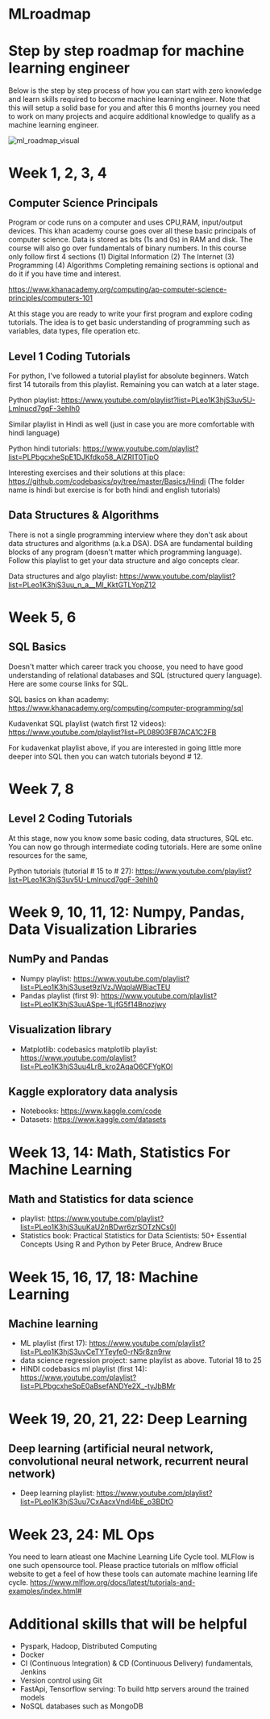 # MLroadmap

# Step by step roadmap for machine learning engineer

Below is the step by step process of how you can start with zero knowledge and learn skills required to become machine learning engineer. Note that this will setup a solid base for you and after this 6 months journey you need to work on many projects and acquire additional knowledge to qualify as a machine learning engineer.

![ml_roadmap_visual](https://user-images.githubusercontent.com/107611294/235527438-0d9ddb7a-7220-4915-a564-8e95b2a84735.jpg)


# Week 1, 2, 3, 4
## Computer Science Principals
Program or code runs on a computer and uses CPU,RAM, input/output devices. This khan academy course goes over all these basic principals of computer science. Data is stored as bits (1s and 0s) in RAM and disk. The course will also go over fundamentals of binary numbers. In this course only follow first 4 sections (1) Digital Information (2) The Internet (3) Programming (4) Algorithms Completing remaining sections is optional and do it if you have time and interest.

https://www.khanacademy.org/computing/ap-computer-science-principles/computers-101

At this stage you are ready to write your first program and explore coding tutorials. The idea is to get basic understanding of programming such as variables, data types, file operation etc.

## Level 1 Coding Tutorials
For python, I've followed a tutorial playlist for absolute beginners. Watch first 14 tutorails from this playlist. Remaining you can watch at a later stage.

Python playlist: https://www.youtube.com/playlist?list=PLeo1K3hjS3uv5U-Lmlnucd7gqF-3ehIh0

Similar playlist in Hindi as well (just in case you are more comfortable with hindi language)

Python hindi tutorials: https://www.youtube.com/playlist?list=PLPbgcxheSpE1DJKfdko58_AIZRIT0TjpO

Interesting exercises and their solutions at this place: https://github.com/codebasics/py/tree/master/Basics/Hindi (The folder name is hindi but exercise is for both hindi and english tutorials)

## Data Structures & Algorithms
There is not a single programming interview where they don't ask about data structures and algorithms (a.k.a DSA). DSA are fundamental building blocks of any program (doesn't matter which programming language). Follow this playlist to get your data structure and algo concepts clear.

Data structures and algo playlist: https://www.youtube.com/playlist?list=PLeo1K3hjS3uu_n_a__MI_KktGTLYopZ12

# Week 5, 6
## SQL Basics
Doesn't matter which career track you choose, you need to have good understanding of relational databases and SQL (structured query language). Here are some course links for SQL.

SQL basics on khan academy: https://www.khanacademy.org/computing/computer-programming/sql

Kudavenkat SQL playlist (watch first 12 videos): https://www.youtube.com/playlist?list=PL08903FB7ACA1C2FB

For kudavenkat playlist above, if you are interested in going little more deeper into SQL then you can watch tutorials beyond # 12.

# Week 7, 8
## Level 2 Coding Tutorials
At this stage, now you know some basic coding, data structures, SQL etc. You can now go through intermediate coding tutorials. Here are some online resources for the same,

Python tutorials (tutorial # 15 to # 27): https://www.youtube.com/playlist?list=PLeo1K3hjS3uv5U-Lmlnucd7gqF-3ehIh0

# Week 9, 10, 11, 12: Numpy, Pandas, Data Visualization Libraries
## NumPy and Pandas

* Numpy playlist: https://www.youtube.com/playlist?list=PLeo1K3hjS3uset9zIVzJWqplaWBiacTEU
* Pandas playlist (first 9): https://www.youtube.com/playlist?list=PLeo1K3hjS3uuASpe-1LjfG5f14Bnozjwy
## Visualization library

* Matplotlib: codebasics matplotlib playlist: https://www.youtube.com/playlist?list=PLeo1K3hjS3uu4Lr8_kro2AqaO6CFYgKOl
## Kaggle exploratory data analysis

* Notebooks: https://www.kaggle.com/code
* Datasets: https://www.kaggle.com/datasets
# Week 13, 14: Math, Statistics For Machine Learning
## Math and Statistics for data science
* playlist: https://www.youtube.com/playlist?list=PLeo1K3hjS3uuKaU2nBDwr6zrSOTzNCs0l
* Statistics book: Practical Statistics for Data Scientists: 50+ Essential Concepts Using R and Python by Peter Bruce, Andrew Bruce
# Week 15, 16, 17, 18: Machine Learning
## Machine learning
* ML playlist (first 17): https://www.youtube.com/playlist?list=PLeo1K3hjS3uvCeTYTeyfe0-rN5r8zn9rw
* data science regression project: same playlist as above. Tutorial 18 to 25
* HINDI codebasics ml playlist (first 14): https://www.youtube.com/playlist?list=PLPbgcxheSpE0aBsefANDYe2X_-tyJbBMr
# Week 19, 20, 21, 22: Deep Learning
## Deep learning (artificial neural network, convolutional neural network, recurrent neural network)
* Deep learning playlist: https://www.youtube.com/playlist?list=PLeo1K3hjS3uu7CxAacxVndI4bE_o3BDtO
# Week 23, 24: ML Ops
You need to learn atleast one Machine Learning Life Cycle tool. MLFlow is one such opensource tool. Please practice tutorials on mlflow official website to get a feel of how these tools can automate machine learning life cycle. https://www.mlflow.org/docs/latest/tutorials-and-examples/index.html#

# Additional skills that will be helpful
* Pyspark, Hadoop, Distributed Computing
* Docker
* CI (Continuous Integration) & CD (Continuous Delivery) fundamentals, Jenkins
* Version control using Git
* FastApi, Tensorflow serving: To build http servers around the trained models
* NoSQL databases such as MongoDB
